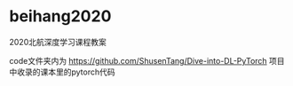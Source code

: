 # beihang2020
2020北航深度学习课程教案

code文件夹内为 https://github.com/ShusenTang/Dive-into-DL-PyTorch 项目中收录的课本里的pytorch代码